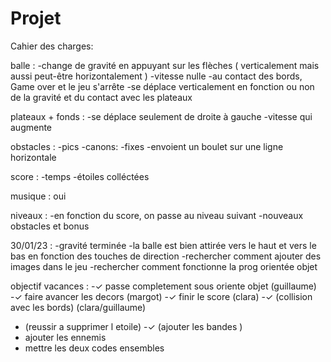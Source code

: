 # Projet

Cahier des charges:


balle :
-change de gravité en appuyant sur les flèches ( verticalement mais aussi peut-être horizontalement )
-vitesse nulle
-au contact des bords, Game over et le jeu s'arrête
-se déplace verticalement en fonction ou non de la gravité et du contact avec les plateaux

plateaux + fonds : 
-se déplace seulement de droite à gauche
-vitesse qui augmente
                   
obstacles :
-pics
-canons: -fixes
         -envoient un boulet sur une ligne horizontale
                     
score : 
-temps
-étoiles colléctées
        
        
musique : oui

niveaux : 
-en fonction du score, on passe au niveau suivant
-nouveaux obstacles et bonus
          
          
          
 30/01/23 :
 -gravité terminée
 -la balle est bien attirée vers le haut et vers le bas en fonction des touches de direction
 -rechercher comment ajouter des images dans le jeu
 -rechercher comment fonctionne la prog orientée objet
 
 
objectif vacances : 
-✓ passe completement  sous oriente objet (guillaume) 
-✓ faire avancer les decors (margot)
-✓ finir le score (clara)
-✓ (collision avec les bords) (clara/guillaume) 
- (reussir a supprimer l etoile)
-✓ (ajouter les bandes )
- ajouter les ennemis
- mettre les deux codes ensembles
         
                     
                
        
